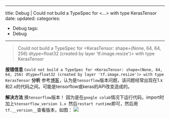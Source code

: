 
---
 title: Debug | Could not build a TypeSpec for <...> with type KerasTensor
 date: 
 updated: 
 categories:
 - Debug
 tags:
 - Debug
---
>Could not build a TypeSpec for <KerasTensor: shape=(None, 64, 64, 256) dtype=float32 (created by layer 'tf.image.resize')> with type KerasTensor
<!--less-->
﻿**报错信息**
`Could not build a TypeSpec for <KerasTensor: shape=(None, 64, 64, 256) dtype=float32 (created by layer 'tf.image.resize')> with type KerasTensor`
**分析**
参考[博客](https://stackoverflow.com/questions/65383964/typeerror-could-not-build-a-typespec-with-type-kerastensor)，认为是`tensorflow`版本问题，该问题经常出现在1.x和2.x的代码之间。可能是tensorflow或keras的API改变造成的。

**解决方法**
换`tensorflow`版本！
因为是在`google colab`情况下运行代码，import时加上`%tensorflow_version 1.x `然后`restart runtime`即可，然后用`tf.__version__`查看版本，如图：
![](https://img-blog.csdnimg.cn/20210303181403816.png#pic_center)

